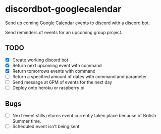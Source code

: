 # discordbot-googlecalendar
Send up coming Google Calendar events to discord with a discord bot. 

Send reminders of events for an upcoming group project.

## TODO
- [x] Create working discord bot
- [x] Return next upcoming event with command
- [x] Return tomorrows events with command
- [ ] Return a specified amount of dates with command and parameter
- [ ] Send message at 6PM of events for the next day
- [ ] Deploy onto heroku or raspberry pi

## Bugs
- [ ] Next event stills returns event currently taken place because of British Summer time. 
- [ ] Scheduled event isn't being sent